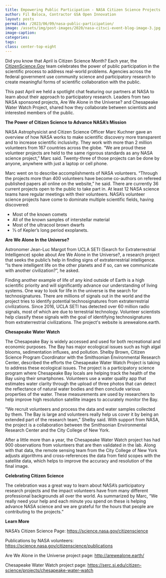 ```yaml
---
title: Empowering Public Participation - NASA Citizen Science Projects Propel Discovery
author: Fil Baloca, Contractor GSA Open Innovation
layout: posts
permalink: /2023/06/09/nasa-public-participation/
image: /assets/img/post-images/2020/nasa-citsci-event-blog-image-3.jpg
image-caption: 
categories:
tags:
class: center-top-eight
---
```



Did you know that April is Citizen Science Month? Each year, the [CitizenScience.Gov](www.citizenscience.gov) team celebrates the power of public participation in the scientific process to address real-world problems. Agencies across the federal government use community science and participatory research to create meaningful forms of scientific collaboration with the public.

This past April we held a spotlight chat featuring our partners at NASA to learn about their approach to participatory research. Leaders from two NASA sponsored projects, Are We Alone in the Universe? and Chesapeake Water Watch Project, shared how they collaborate between scientists and interested members of the public. 

**The Power of Citizen Science to Advance NASA’s Mission**

NASA Astrophysicist and Citizen Science Officer Marc Kuchner gave an overview of how NASA works to make scientific discovery more transparent and to increase scientific inclusivity. They work with more than 2 million volunteers from 167 countries across the globe. “We are proud these volunteer projects are held to the same rigorous standards as any NASA science project,” Marc said. Twenty-three of those projects can be done by anyone, anywhere with just a laptop or cell phone. 

Marc went on to describe accomplishments of NASA volunteers. “Through the projects more than 400 volunteers have become co-authors on refereed published papers all online on the website,” he said. There are currently 36 current projects open to the public to take part in. At least 12 NASA science teams have regular meetings with their volunteers. NASA’s volunteer science projects have come to dominate multiple scientific fields, having discovered:
* Most of the known comets
* All of the known samples of interstellar material
* Most of the ultracool brown dwarfs
* ⅓ of Kepler’s long period exoplanets.

**Are We Alone In the Universe?**

Astronomer Jean-Luc Margot from UCLA SETI (Search for Extraterrestrial Intelligence) spoke about Are We Alone in the Universe?, a research project that seeks the public’s help in finding signs of extraterrestrial intelligence. “Is there intelligent life on the other planets and if so, can we communicate with another civilization?”, he asked. 

Finding another example of life of any kind outside of Earth is a high scientific priority and will significantly advance our understanding of living systems. One way to look for life in the universe is the search for technosignatures. There are millions of signals out in the world and the project tries to identify potential technosignatures from extraterrestrial civilizations. Since 2016, UCLA SETI has detected over 60 million radio signals, most of which are due to terrestrial technology. Volunteer scientists help classify these signals with the goal of identifying technosignatures from extraterrestrial civilizations. The project's website is arewealone.earth.

**Chesapeake Water Watch**

The Chesapeake Bay is widely accessed and used for both recreational and economic purposes. The Bay has major ecological issues such as high algal blooms, sedimentation influxes, and pollution. Shelby Brown, Citizen Science Program Coordinator with the Smithsonian Environmental Research Center, described the efforts the Chesapeake Water Watch Project is taking to address these ecological issues. The project is a participatory science program where Chesapeake Bay locals are helping track the health of the Bay using their smartphones. Volunteers use a water quality app that estimates water clarity through the upload of three photos that can detect the reflectance of natural water bodies and then conclude various properties of the water. These measurements are used by researchers to help improve high resolution satellite images to accurately monitor the Bay. 

“We recruit volunteers and process the data and water samples collected by them. The Bay is large and volunteers really help us cover it by being an extended part of the research team,” Shelby said. With support from NASA, the project is a collaboration between the Smithsonian Environmental Research Center and the City College of New York.

After a little more than a year, the Chesapeake Water Watch project has had 900 observations from volunteers that are then validated in the lab. Along with that data, the remote sensing team from the City College of New York adjusts algorithms and cross-references the data from field scopes with the satellite data, which helps to improve the accuracy and resolution of the final image.

**Celebrating Citizen Science**

The celebration was a great way to learn about NASA’s participatory research projects and the impact volunteers have from many different professional backgrounds all over the world. As summarized by Marc, “We really need your help and each minute you spend on these is helping advance NASA science and we are grateful for the hours that people are contributing to the projects.”

**Learn More**

NASA’s Citizen Science Page: https://science.nasa.gov/citizenscience 

Publications by NASA volunteers: https://science.nasa.gov/citizenscience/publications 

Are We Alone in the Universe project page: http://arewealone.earth/

Chesapeake Water Watch project page: https://serc.si.edu/citizen-science/projects/chesapeake-water-watch 
